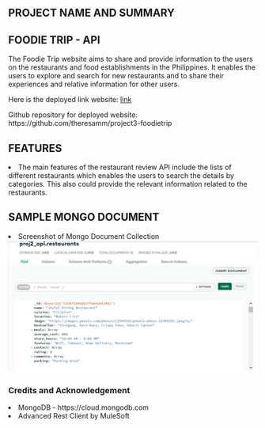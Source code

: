 <h2>PROJECT NAME AND SUMMARY</h2>

<h2>FOODIE TRIP - API</h2>

<p>The Foodie Trip website aims to share and provide information to the users on the restaurants and food establishments in the Philippines. It enables the users to explore and search for new restaurants and to share their experiences and relative information for other users.</p>

<p>Here is the deployed link website: <a href ="https://theresamm.github.io/project3-foodietrip/">link</a></p>
<p>Github repository for deployed website: https://github.com/theresamm/project3-foodietrip</p>

<h2>FEATURES</h2>
<li>The main features of the restaurant review API include the lists of different restaurants which enables the users to search the details by categories. This also could provide the relevant information related to the restaurants.  </li>

<h2>SAMPLE MONGO DOCUMENT</h2>

<li>Screenshot of Mongo Document Collection</li>

<img src=images/mongoapi.JPG>

<h3>Credits and Acknowledgement</h3>
<li>MongoDB - https://cloud.mongodb.com</li>
<li>Advanced Rest Client by MuleSoft </li>

